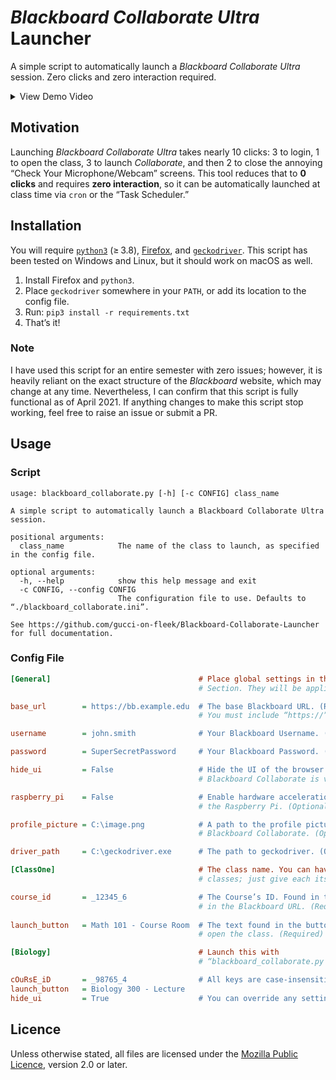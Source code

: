 *Blackboard Collaborate Ultra* Launcher
======================================

<!-- Blackboard Collaborate Ultra Launcher
     https://github.com/gucci-on-fleek/Blackboard-Collaborate-Launcher
     SPDX-License-Identifier: MPL-2.0+ OR CC-BY-SA-4.0+
     SPDX-FileCopyrightText: 2021 gucci-on-fleek
-->

A simple script to automatically launch a *Blackboard Collaborate Ultra* session. Zero clicks and zero interaction required.

<details><summary>View Demo Video</summary>
<video src="https://user-images.githubusercontent.com/49086429/115156872-b1224c00-a043-11eb-9f13-cd8f127dfe02.mp4" title="Video demonstration of the script present in this repository."></video> <!-- Licence for Example_1.mp4: MPL-2.0+ OR CC-BY-SA-4.0+ --></details>

Motivation
----------

Launching *Blackboard Collaborate Ultra* takes nearly 10 clicks: 3 to login, 1 to open the class, 3 to launch *Collaborate*, and then 2 to close the annoying “Check Your Microphone/Webcam” screens. This tool reduces that to **0 clicks** and requires **zero interaction**, so it can be automatically launched at class time via `cron` or the “Task Scheduler.”

Installation
------------

You will require [`python3`](https://www.python.org/downloads/) (≥ 3.8), [Firefox](https://www.mozilla.org/en-US/firefox/download/thanks/), and [`geckodriver`](https://github.com/mozilla/geckodriver/releases/latest). This script has been tested on Windows and Linux, but it should work on macOS as well.

1. Install Firefox and `python3`.
2. Place `geckodriver` somewhere in your `PATH`, or add its location to the config file.
3. Run: `pip3 install -r requirements.txt`
4. That’s it!

### Note
I have used this script for an entire semester with zero issues; however, it is heavily reliant on the exact structure of the _Blackboard_ website, which may change at any time. Nevertheless, I can confirm that this script is fully functional as of April 2021. If anything changes to make this script stop working, feel free to raise an issue or submit a PR.

Usage
-----
### Script
```text
usage: blackboard_collaborate.py [-h] [-c CONFIG] class_name

A simple script to automatically launch a Blackboard Collaborate Ultra session.

positional arguments:
  class_name            The name of the class to launch, as specified in the config file.

optional arguments:
  -h, --help            show this help message and exit
  -c CONFIG, --config CONFIG
                        The configuration file to use. Defaults to “./blackboard_collaborate.ini”.

See https://github.com/gucci-on-fleek/Blackboard-Collaborate-Launcher for full documentation.
```

### Config File
```ini
[General]                                 # Place global settings in the [General]
                                          # Section. They will be applied to all classes.

base_url        = https://bb.example.edu  # The base Blackboard URL. (Required) 
                                          # You must include “https://” or “http://”

username        = john.smith              # Your Blackboard Username. (Required)

password        = SuperSecretPassword     # Your Blackboard Password. (Required)

hide_ui         = False                   # Hide the UI of the browser so that only 
                                          # Blackboard Collaborate is visible. (Optional)

raspberry_pi    = False                   # Enable hardware acceleration of videos on
                                          # the Raspberry Pi. (Optional)

profile_picture = C:\image.png            # A path to the profile picture to use in
                                          # Blackboard Collaborate. (Optional)

driver_path     = C:\geckodriver.exe      # The path to geckodriver. (Optional)

[ClassOne]                                # The class name. You can have unlimited  
                                          # classes; just give each its own [section]. 

course_id       = _12345_6                # The Course’s ID. Found in the query string
                                          # in the Blackboard URL. (Required)
                                        
launch_button   = Math 101 - Course Room  # The text found in the button used to
                                          # open the class. (Required)

[Biology]                                 # Launch this with
                                          # “blackboard_collaborate.py Biology”.

cOuRsE_iD       = _98765_4                # All keys are case-insensitive.
launch_button   = Biology 300 - Lecture
hide_ui         = True                    # You can override any setting from [General].
```

Licence
-------

Unless otherwise stated, all files are licensed under the [Mozilla Public Licence](licence.txt), version&nbsp;2.0 or later.

